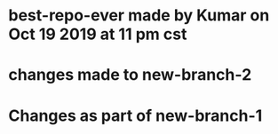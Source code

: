 # best-repo-ever made by Kumar on Oct 19 2019 at 11 pm cst
# changes made to new-branch-2 
# Changes as part of new-branch-1

